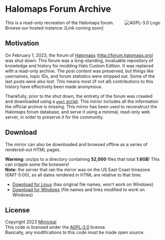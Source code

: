 # Halomaps Forum Archive

<a href="LICENSE.md"><img align="right" alt="AGPL-3.0 Logo"
src="https://www.gnu.org/graphics/agplv3-155x51.png">
</a>

This is a read-only recreation of the Halomaps forum. Browse our hosted instance: [Link coming soon]

## Motivation

On February 1, 2023, the forum of [Halomaps](http://halomaps.org) (http://forum.halomaps.org) was shut down. This forum was a long-standing, invaluable repository of knowledge and history for modding Halo Custom Edition. It was replaced with a read-only archive. The post content was preserved, but things like usernames, topic IDs, and forum statistics were stripped out. Some of the last posts were also lost. This means most (if not all) contributions to this history have effectively been made anonymous.

Thankfully, prior to the shut down, the entirety of the forum was crawled and downloaded using a [`wget` script](mirror/mirror.sh). This mirror includes all the information the official archive is missing. This mirror has been used to reconstruct the Halomaps forum database, and serve it using a minimal, read-only web server, in order to preserve it for the community.

## Download

The mirror can also be downloaded and browsed offline as a series of rendered-out HTML pages.

**Warning:** unzips to a directory containing **52,000** files that total **1.6GB**! This can cripple some file browsers!<br/>
**Note:** the server that ran the mirror was on the US East Coast timezone (GMT-5:00), so all dates rendered in HTML are relative to that time.

- [Download for Linux](mirror/forum.halomaps.org_linux.7z) (has original file names, won't work on Windows)
- [Download for Windows](mirror/forum.halomaps.org_windows.7z) (file names and links modified to work on Windows)

## License
Copyright 2023 [Mimickal](https://github.com/Mimickal)<br/>
This code is licensed under the [AGPL-3.0](https://www.gnu.org/licenses/agpl-3.0-standalone.html) license.<br/>
Basically, any modifications to this code must be made open source.
